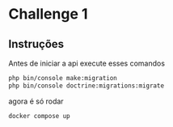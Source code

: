 # Challenge 1

## Instruções

Antes de iniciar a api execute esses comandos

```bash
php bin/console make:migration
php bin/console doctrine:migrations:migrate
```

agora é só rodar

```bash
docker compose up
```
